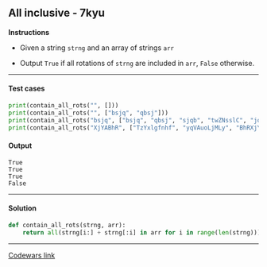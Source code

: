 ## All inclusive - 7kyu

**Instructions**

- Given a string `strng` and an array of strings `arr`

- Output `True` if all rotations of `strng` are included in `arr`, `False` otherwise.

---

#### Test cases

```python
print(contain_all_rots("", []))
print(contain_all_rots("", ["bsjq", "qbsj"]))
print(contain_all_rots("bsjq", ["bsjq", "qbsj", "sjqb", "twZNsslC", "jqbs"]))
print(contain_all_rots("XjYABhR", ["TzYxlgfnhf", "yqVAuoLjMLy", "BhRXjYA", "YABhRXj", "hRXjYAB", "jYABhRX", "XjYABhR", "ABhRXjY"]))
```

#### Output 
```
True
True
True
False
```

---

#### Solution

```python
def contain_all_rots(strng, arr):
    return all(strng[i:] + strng[:i] in arr for i in range(len(strng)))
```

---

[Codewars link](https://www.codewars.com/kata/5700c9acc1555755be00027e)
